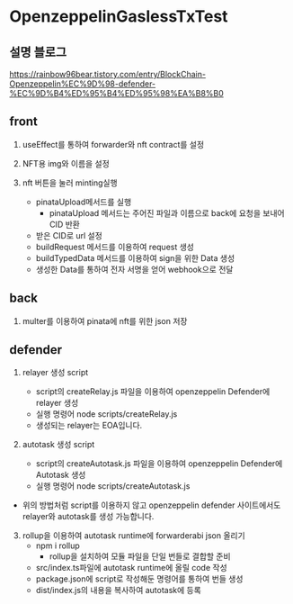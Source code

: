 # OpenzeppelinGaslessTxTest

## 설명 블로그

https://rainbow96bear.tistory.com/entry/BlockChain-Openzeppelin%EC%9D%98-defender-%EC%9D%B4%ED%95%B4%ED%95%98%EA%B8%B0

## front

1. useEffect를 통하여 forwarder와 nft contract를 설정

2. NFT용 img와 이름을 설정

3. nft 버튼을 눌러 minting실행
   - pinataUpload메서드를 실행
     - pinataUpload 메서드는 주어진 파일과 이름으로 back에 요청을 보내어 CID 반환
   - 받은 CID로 url 설정
   - buildRequest 메서드를 이용하여 request 생성
   - buildTypedData 메서드를 이용하여 sign을 위한 Data 생성
   - 생성한 Data를 통하여 전자 서명을 얻어 webhook으로 전달

## back

1. multer를 이용하여 pinata에 nft를 위한 json 저장

## defender

1. relayer 생성 script

   - script의 createRelay.js 파일을 이용하여 openzeppelin Defender에 relayer 생성
   - 실행 명령어 node scripts/createRelay.js
   - 생성되는 relayer는 EOA입니다.

2. autotask 생성 script
   - script의 createAutotask.js 파일을 이용하여 openzeppelin Defender에 Autotask 생성
   - 실행 명령어 node scripts/createAutotask.js

- 위의 방법처럼 script를 이용하지 않고 openzeppelin defender 사이트에서도 relayer와 autotask를 생성 가능합니다.

3. rollup을 이용하여 autotask runtime에 forwarderabi json 올리기
   - npm i rollup
     - rollup을 설치하여 모듈 파일을 단일 번들로 결합할 준비
   - src/index.ts파일에 autotask runtime에 올릴 code 작성
   - package.json에 script로 작성해둔 명령어를 통하여 번들 생성
   - dist/index.js의 내용을 복사하여 autotask에 등록
